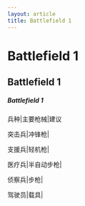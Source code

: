 ```yaml
---
layout: article
title: Battlefield 1
---
```


# Battlefield 1

## Battlefield 1

##### Battlefield 1

兵种|主要枪械|建议

突击兵|冲锋枪|

支援兵|轻机枪|

医疗兵|半自动步枪|

侦察兵|步枪|

驾驶员|载具|





